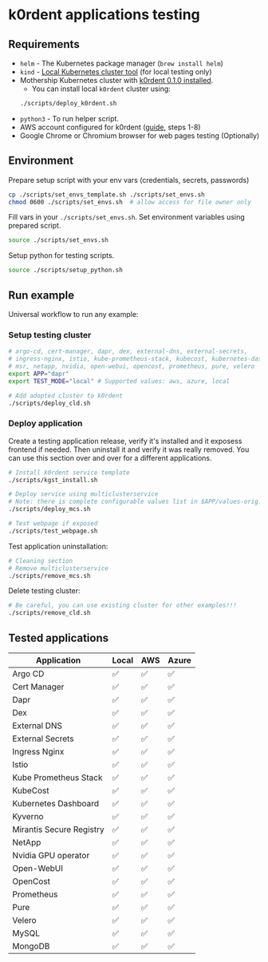 # k0rdent applications testing

## Requirements
- `helm` - The Kubernetes package manager (`brew install helm`)
- `kind` - [Local Kubernetes cluster tool](https://kind.sigs.k8s.io/) (for local testing only)
- Mothership Kubernetes cluster with [k0rdent 0.1.0 installed](https://docs.k0rdent.io/v0.1.0/admin-installation/#install-k0rdent).
    - You can install local `k0rdent` cluster using:
    ~~~bash
    ./scripts/deploy_k0rdent.sh
    ~~~
- `python3` - To run helper script.
- AWS account configured for k0rdent ([guide](https://docs.k0rdent.io/v0.1.0/admin-prepare/#aws), steps 1-8)
- Google Chrome or Chromium browser for web pages testing (Optionally)

## Environment
Prepare setup script with your env vars (credentials, secrets, passwords)
~~~bash
cp ./scripts/set_envs_template.sh ./scripts/set_envs.sh
chmod 0600 ./scripts/set_envs.sh  # allow access for file owner only
~~~

Fill vars in your `./scripts/set_envs.sh`. Set environment variables using prepared script.
~~~bash
source ./scripts/set_envs.sh
~~~

Setup python for testing scripts.
~~~bash
source ./scripts/setup_python.sh
~~~

## Run example
Universal workflow to run any example:

### Setup testing cluster
~~~bash
# argo-cd, cert-manager, dapr, dex, external-dns, external-secrets,
# ingress-nginx, istio, kube-prometheus-stack, kubecost, kubernetes-dashboard, kyverno,
# msr, netapp, nvidia, open-webui, opencost, prometheus, pure, velero
export APP="dapr"
export TEST_MODE="local" # Supported values: aws, azure, local

# Add adopted cluster to k0rdent
./scripts/deploy_cld.sh
~~~

### Deploy application
Create a testing application release, verify it's installed and it exposess frontend if needed.
Then uninstall it and verify it was really removed. You can use this section over and over
for a different applications.
~~~bash
# Install k0rdent service template
./scripts/kgst_install.sh

# Deploy service using multiclusterservice
# Note: there is complete configurable values list in $APP/values-orig.yaml folder.
./scripts/deploy_mcs.sh

# Test webpage if exposed
./scripts/test_webpage.sh
~~~

Test application uninstallation:
~~~bash
# Cleaning section
# Remove multiclusterservice
./scripts/remove_mcs.sh
~~~

Delete testing cluster:
~~~bash
# Be careful, you can use existing cluster for other examples!!!
./scripts/remove_cld.sh
~~~

## Tested applications

| Application               |         Local      |         AWS        |        Azure       |
| ------------------------- | ------------------ | ------------------ | ------------------ |
| Argo CD                   | :white_check_mark: | :white_check_mark: | :white_check_mark: |
| Cert Manager              | :white_check_mark: | :white_check_mark: | :white_check_mark: |
| Dapr                      | :white_check_mark: | :white_check_mark: | :white_check_mark: |
| Dex                       | :white_check_mark: | :white_check_mark: | :white_check_mark: |
| External DNS              | :white_check_mark: | :white_check_mark: | :white_check_mark: |
| External Secrets          | :white_check_mark: | :white_check_mark: | :white_check_mark: |
| Ingress Nginx             | :white_check_mark: | :white_check_mark: | :white_check_mark: |
| Istio                     | :white_check_mark: | :white_check_mark: | :white_check_mark: |
| Kube Prometheus Stack     | :white_check_mark: | :white_check_mark: | :white_check_mark: |
| KubeCost                  | :white_check_mark: | :white_check_mark: | :white_check_mark: |
| Kubernetes Dashboard      | :white_check_mark: | :white_check_mark: | :white_check_mark: |
| Kyverno                   | :white_check_mark: | :white_check_mark: | :white_check_mark: |
| Mirantis Secure Registry  | :white_check_mark: | :white_check_mark: | :white_check_mark: |
| NetApp                    | :white_check_mark: | :white_check_mark: | :white_check_mark: |
| Nvidia GPU operator       | :white_check_mark: | :white_check_mark: | :white_check_mark: |
| Open-WebUI                | :white_check_mark: | :white_check_mark: | :white_check_mark: |
| OpenCost                  | :white_check_mark: | :white_check_mark: | :white_check_mark: |
| Prometheus                | :white_check_mark: | :white_check_mark: | :white_check_mark: |
| Pure                      | :white_check_mark: | :white_check_mark: | :white_check_mark: |
| Velero                    | :white_check_mark: | :white_check_mark: | :white_check_mark: |
| MySQL                     | :white_check_mark: | :white_check_mark: | :white_check_mark: |
| MongoDB                   | :white_check_mark: | :white_check_mark: | :white_check_mark: |
